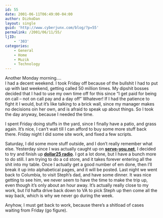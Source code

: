 ```yaml
---
id: 55
date: 2001-06-11T06:49:00-04:00
author: DizkoDan
layout: single
guid: 'http://www.cyberjunx.com/blog/?p=55'
permalink: /2001/06/11/55/
ljID:
    - '303'
categories:
    - General
    - Home
    - Muzik
    - Technology
---
```


Another Monday morning….  
I had a decent weekend. I took Friday off because of the bullshit I had to put up with last weekend, getting called 50 million times. My dipshit bosses decided that I had to use my own time off for this since “I get paid for being on call – not on call pay and a day off” Whatever! If I had the patience to fight it I would, but it’s like talking to a brick wall, since my manager makes no decisions oin her own, and is afraid to speak up about things. So I took the day anyway, because I needed the time.

I spent Friday doing stuffs in the yard, since I finally have a patio, and grass again. It’s nice, I can’t wait till I can afford to buy some more stuff back there. Friday night I did some site work, and fixed a few scripts.

Saturday, I did some more stuff outside, and I don’t really remember what else. Yesterday since I was actually caught up on [**serve-you.net**](http://www.serve-you.net), I decided to try and finish up [**dollar25 radio**](http://www.dollar25.org). I got a lot done, but I have a bunch more to do still. I am trying to do a cd store, and it takes forever entering all the shit into my table. Once I actually get a good number of em done, then I’ll break it up into alphabetical pages, and it will be posted. Last night we went back to Columbia, to visit Steph’s dad, and have some dinner. It was nice getting to see him, we never seem to have the time to make the trip up, even though it’s only about an hour away. It’s actually really close to my work, but I’d hafta drive back down to VA to pick Steph up then come all the way back, which is why we never go during the week.

Anyhow, I must get back to work, because there’s a shitload of cases waiting from Friday (go figure).